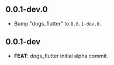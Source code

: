 ## 0.0.1-dev.0

 - Bump "dogs_flutter" to `0.0.1-dev.0`.

## 0.0.1-dev
 - **FEAT**: dogs_flutter initial alpha commit.

